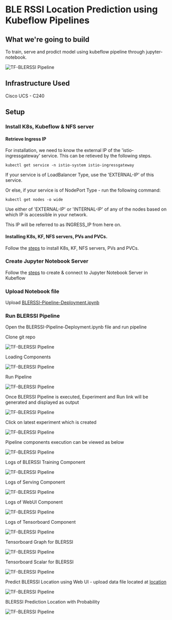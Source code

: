 # BLE RSSI Location Prediction using Kubeflow Pipelines

## What we're going to build

To train, serve and prodict  model  using kubeflow pipeline through jupyter-notebook.

![TF-BLERSSI Pipeline](pictures/0-blerssi-graph.png)

## Infrastructure Used

Cisco UCS - C240


## Setup


### Install K8s, Kubeflow & NFS server

#### Retrieve Ingress IP

For installation, we need to know the external IP of the 'istio-ingressgateway' service. This can be retieved by the following steps.  

```
kubectl get service -n istio-system istio-ingressgateway
```

If your service is of LoadBalancer Type, use the 'EXTERNAL-IP' of this service.  

Or else, if your service is of NodePort Type - run the following command:  

```
kubectl get nodes -o wide
```

Use either of 'EXTERNAL-IP' or 'INTERNAL-IP' of any of the nodes based on which IP is accessible in your network.  

This IP will be referred to as INGRESS_IP from here on.

#### Installing K8s, KF, NFS servers, PVs and PVCs.

Follow the [steps](./../install/) to install K8s, KF, NFS servers, PVs and PVCs.

### Create Jupyter Notebook Server

Follow the [steps](./../notebook#create--connect-to-jupyter-notebook-server) to create & connect to Jupyter Notebook Server in Kubeflow

### Upload Notebook file

Upload [BLERSSI-Pipeline-Deployment.ipynb](BLERSSI-Pipeline-Deployment.ipynb)

### Run BLERSSI Pipeline

Open the BLERSSI-Pipeline-Deployment.ipynb file and run pipeline

Clone git repo

![TF-BLERSSI Pipeline](pictures/1-git-clone.PNG)

Loading Components

![TF-BLERSSI Pipeline](pictures/2-load-compoents.PNG)


Run Pipeline

![TF-BLERSSI Pipeline](pictures/2-run-pipeline.PNG)


Once BLERSSI Pipeline is executed, Experiment and Run link will be generated and displayed as output

![TF-BLERSSI Pipeline](pictures/3-exp-link.PNG)


Click on latest experiment which is created 

![TF-BLERSSI Pipeline](pictures/4-pipeline-created.PNG)


Pipeline components execution can be viewed as below

![TF-BLERSSI Pipeline](pictures/6-pipeline-completed.PNG)


Logs of BLERSSI Training Component

![TF-BLERSSI Pipeline](pictures/2-training.PNG)


Logs of Serving Component

![TF-BLERSSI Pipeline](pictures/3-serving.PNG)


Logs of WebUI Component

![TF-BLERSSI Pipeline](pictures/4-webui.PNG)


Logs of Tensorboard Component

![TF-BLERSSI Pipeline](pictures/5-tensorboard-log.PNG)


Tensorboard Graph for BLERSSI

![TF-BLERSSI Pipeline](pictures/5-tensorboard-graph.PNG)


Tensorboard Scalar for BLERSSI

![TF-BLERSSI Pipeline](pictures/5-tensorboard-scalar.PNG)


Predict BLERSSI Location using Web UI - upload data file located at [location](./../data/iBeacon_RSSI_Unlabeled_truncated.csv)

![TF-BLERSSI Pipeline](pictures/7-upload-file-1.png)


BLERSSI Prediction Location with Probability

![TF-BLERSSI Pipeline](pictures/8-show-table.PNG)
